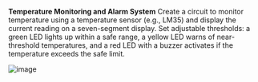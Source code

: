 **Temperature Monitoring and Alarm System**
Create a circuit to monitor temperature using a temperature sensor (e.g., LM35) and display the
current reading on a seven-segment display. Set adjustable thresholds: a green LED lights up
within a safe range, a yellow LED warns of near-threshold temperatures, and a red LED with a
buzzer activates if the temperature exceeds the safe limit.

![image](https://github.com/user-attachments/assets/00c89322-23c1-462d-b104-4bf34267cb85)
